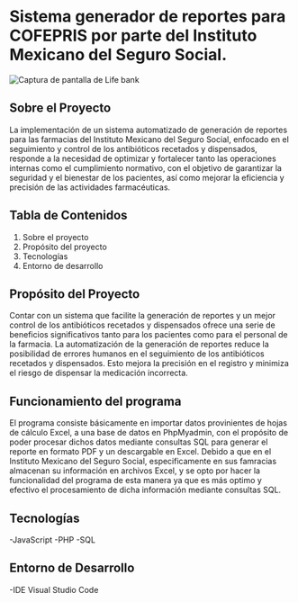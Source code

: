 # Sistema generador de reportes para COFEPRIS por parte del Instituto Mexicano del Seguro Social.

![Captura de pantalla de Life bank](https://www.unotv.com/uploads/2022/07/imss1-095627.jpg)

## Sobre el Proyecto
La implementación de un sistema automatizado de generación de reportes para las farmacias del Instituto Mexicano del Seguro Social, enfocado en el seguimiento y control de los antibióticos recetados y dispensados, responde a la necesidad de optimizar y fortalecer tanto las operaciones internas como el cumplimiento normativo, con el objetivo de garantizar la seguridad y el bienestar de los pacientes, así como mejorar la eficiencia y precisión de las actividades farmacéuticas. 

## Tabla de Contenidos

1. Sobre el proyecto
2. Propósito del proyecto
3. Tecnologías
4. Entorno de desarrollo

## Propósito del Proyecto
Contar con un sistema que facilite la generación de reportes y un mejor control de los antibióticos recetados y dispensados ofrece una serie de beneficios significativos tanto para los pacientes como para el personal de la farmacia. La automatización de la generación de reportes reduce la posibilidad de errores humanos en el seguimiento de los antibióticos recetados y dispensados. Esto mejora la precisión en el registro y minimiza el riesgo de dispensar la medicación incorrecta.

## Funcionamiento del programa 
El programa consiste básicamente en importar datos provinientes de hojas de cálculo Excel, a una base de datos en PhpMyadmin, con el propósito de poder procesar dichos datos mediante consultas SQL para generar el reporte en formato PDF y un descargable en Excel. 
Debido a que en el Instituto Mexicano del Seguro Social, especificamente en sus famracias almacenan su información en archivos Excel, y se opto por hacer la funcionalidad del programa de esta manera ya que es más optimo y efectivo el procesamiento de dicha información mediante consultas SQL.

## Tecnologías
-JavaScript
-PHP 
-SQL

## Entorno de Desarrollo
-IDE Visual Studio Code 



